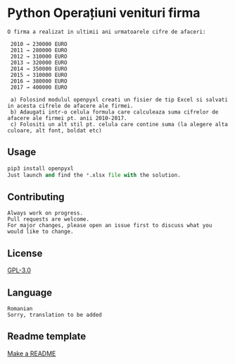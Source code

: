 # Python Operațiuni venituri firma
```
O firma a realizat in ultimii ani urmatoarele cifre de afaceri:

 2010 → 230000 EURO 
 2011 → 280000 EURO 
 2012 → 310000 EURO 
 2013 → 320000 EURO 
 2014 → 350000 EURO 
 2015 → 310000 EURO 
 2016 → 380000 EURO 
 2017 → 400000 EURO 
 
 a) Folosind modulul openpyxl creati un fisier de tip Excel si salvati in acesta cifrele de afacere ale firmei. 
 b) Adaugati intr-o celula formula care calculeaza suma cifrelor de afacere ale firmei pt. anii 2010-2017. 
 c) Folositi un alt stil pt. celula care contine suma (la alegere alta culoare, alt font, boldat etc)
```
## Usage

```python
pip3 install openpyxl
Just launch and find the *.xlsx file with the solution.

```

## Contributing
```
Always work on progress.
Pull requests are welcome. 
For major changes, please open an issue first to discuss what you would like to change.
```

## License
[GPL-3.0](https://choosealicense.com/licenses/gpl-3.0/)

## Language
```
Romanian
Sorry, translation to be added
```
## Readme template
[Make a README](https://www.makeareadme.com/)
